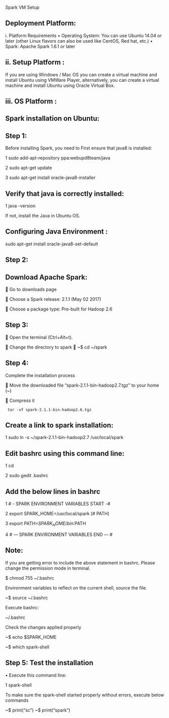 
Spark VM Setup

Deployment Platform:
--------------------

i. Platform Requirements
•	Operating System: You can use Ubuntu 14.04 or later (other Linux flavors can also be used like CentOS, Red hat, etc.)
•	Spark: Apache Spark 1.6.1 or later


ii. Setup Platform :
--------------------

If you are using Windows / Mac OS you can create a virtual machine and install Ubuntu using VMWare Player, alternatively, you can create a virtual machine and install Ubuntu using Oracle Virtual Box.

 



iii. OS Platform :
-------------------
 
Spark installation on Ubuntu:
-----------------------------
Step 1: 
--------
Before installing Spark, you need to First ensure that java8 is installed:

 1  sudo add-apt-repository ppa:webupd8team/java
 
 2  sudo apt-get update
 
 3  sudo apt-get install oracle-java8-installer
 

Verify that java is correctly installed:
-----------------------------------------

1	    java -version    


If not, install the Java in Ubuntu OS.

Configuring Java Environment : 
-------------------------------

sudo apt-get install oracle-java8-set-default  




Step 2: 
--------

Download Apache Spark:
------------------------

	Go to downloads page

	Choose a Spark release: 2.1.1 (May 02 2017)

	Choose a package type: Pre-built for Hadoop 2.6



Step 3: 
--------

	Open the terminal (Ctrl+Alt+t).

	Change the directory to spark  ~$ cd ~/spark


Step 4: 
---------

Complete the installation process

	Move the downloaded file “spark-2.1.1-bin-hadoop2.7.tgz” to your home (~)

	Compress it

  	 tar -xf spark-2.1.1-bin-hadoop2.6.tgz
     

Create a link to spark installation:
--------------------------------------

1	    sudo ln -s ~/spark-2.1.1-bin-hadoop2.7 /usr/local/spark


Edit bashrc using this command line:
-------------------------------------

1   cd

2   sudo gedit .bashrc


Add the below lines in bashrc
-------------------------------

1   # - SPARK ENVIRONMENT VARIABLES START -#

2   export SPARK_HOME=/usr/local/spark (# PATH)

3   export PATH=$SPARK_HOME/bin:$PATH

4   # — SPARK ENVIRONMENT VARIABLES END — #


Note: 
------


If you are getting error to include the above statement in bashrc. Please change the permission mode in terminal.


 $ chmod 755 ~/.bashrc


Environment variables to reflect on the current shell, source the file. 


~$ source ~/.bashrc


Execute bashrc: 

~/.bashrc
 
Check the changes applied properly


~$ echo $SPARK_HOME 

~$ which spark-shell


Step 5: Test the installation
------------------------------


•	Execute this command line:


1	    spark-shell


To make sure the spark-shell started properly without errors, execute below commands 


~$ print(“sc”) 
~$ print(“spark”)
